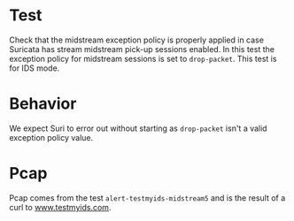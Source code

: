 # Test

Check that the midstream exception policy is properly applied in case Suricata
has stream midstream pick-up sessions enabled. In this test the exception policy
for midstream sessions is set to ``drop-packet``. This test is for IDS mode.

# Behavior

We expect Suri to error out without starting as ``drop-packet`` isn't a valid
exception policy value.

# Pcap

Pcap comes from the test ``alert-testmyids-midstream5`` and is the result of a
curl to www.testmyids.com.
